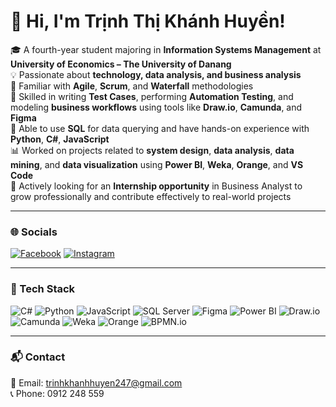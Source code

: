 <h1 align="left">👋 Hi, I'm Trịnh Thị Khánh Huyền!</h1>

🎓 A fourth-year student majoring in **Information Systems Management** at **University of Economics – The University of Danang**  
💡 Passionate about **technology, data analysis, and business analysis**  
🧩 Familiar with **Agile**, **Scrum**, and **Waterfall** methodologies  
🧪 Skilled in writing **Test Cases**, performing **Automation Testing**, and modeling **business workflows** using tools like **Draw.io**, **Camunda**, and **Figma**  
🧠 Able to use **SQL** for data querying and have hands-on experience with **Python**, **C#**, **JavaScript**  
📊 Worked on projects related to **system design**, **data analysis**, **data mining**, and **data visualization** using **Power BI**, **Weka**, **Orange**, and **VS Code**  
🚀 Actively looking for an **Internship opportunity** in Business Analyst to grow professionally and contribute effectively to real-world projects  

---

### 🌐 Socials

[![Facebook](https://img.shields.io/badge/Facebook-1877F2?style=for-the-badge&logo=facebook&logoColor=white)](https://www.facebook.com/kemmilix/) [![Instagram](https://img.shields.io/badge/Instagram-E4405F?style=for-the-badge&logo=instagram&logoColor=white)](https://www.instagram.com/huyen_zz/?next=%2F)

---

### 🧰 Tech Stack

![C#](https://img.shields.io/badge/C%23-239120?style=for-the-badge&logo=c-sharp&logoColor=white)
![Python](https://img.shields.io/badge/Python-3776AB?style=for-the-badge&logo=python&logoColor=white)
![JavaScript](https://img.shields.io/badge/JavaScript-F7DF1E?style=for-the-badge&logo=javascript&logoColor=black)
![SQL Server](https://img.shields.io/badge/SQL_Server-CC2927?style=for-the-badge&logo=microsoftsqlserver&logoColor=white)
![Figma](https://img.shields.io/badge/Figma-F24E1E?style=for-the-badge&logo=figma&logoColor=white)
![Power BI](https://img.shields.io/badge/PowerBI-F2C811?style=for-the-badge&logo=powerbi&logoColor=black)
![Draw.io](https://img.shields.io/badge/Draw.io-F08705?style=for-the-badge&logo=diagrams.net&logoColor=white)
![Camunda](https://img.shields.io/badge/Camunda-EE0000?style=for-the-badge)
![Weka](https://img.shields.io/badge/Weka-5A5A5A?style=for-the-badge)
![Orange](https://img.shields.io/badge/Orange-FFA500?style=for-the-badge)
![BPMN.io](https://img.shields.io/badge/BPMN.io-2C9AB7?style=for-the-badge)

---

### 📬 Contact

📧 Email: [trinhkhanhhuyen247@gmail.com](mailto:trinhkhanhhuyen247@gmail.com)  
📞 Phone: 0912 248 559
